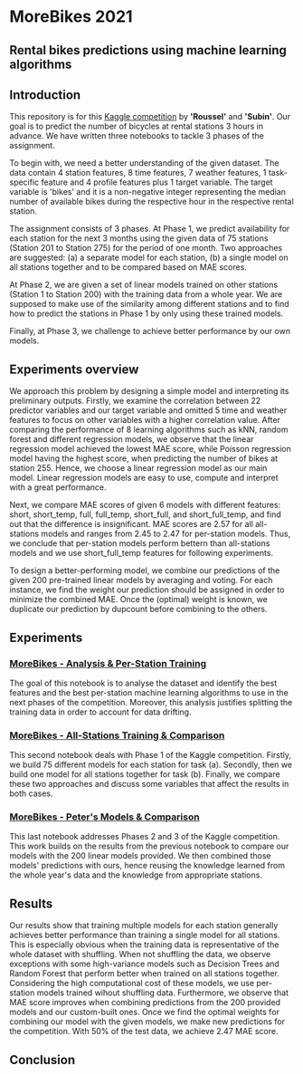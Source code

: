 # MoreBikes 2021
## Rental bikes predictions using machine learning algorithms

## Introduction

This repository is for this [Kaggle competition](https://www.kaggle.com/c/morebikes2021/overview) by __'Roussel'__ and __'Subin'__. Our goal is to predict the number of bicycles at rental stations 3 hours in advance. We have written three notebooks to tackle 3 phases of the assignment.

To begin with, we need a better understanding of the given dataset. The data contain 4 station features, 8 time features, 7 weather features, 1 task-specific feature and 4 profile features plus 1 target variable. The target variable is 'bikes' and it is a non-negative integer representing the median number of available bikes during the respective hour in the respective rental station.

The assignment consists of 3 phases. At Phase 1, we predict availability for each station for the next 3 months using the given data of 75 stations (Station 201 to Station 275) for the period of one month. Two approaches are suggested: (a) a separate model for each station, (b) a single model on all stations together and to be compared based on MAE scores.

At Phase 2, we are given a set of linear models trained on other stations (Station 1 to Station 200) with the training data from a whole year. We are supposed to make use of the similarity among different stations and to find how to predict the stations in Phase 1 by only using these trained models. 

Finally, at Phase 3, we challenge to achieve better performance by our own models.


## Experiments overview

We approach this problem by designing a simple model and interpreting its preliminary outputs. Firstly, we examine the correlation between 22 predictor variables and our target variable and omitted 5 time and weather features to focus on other variables with a higher correlation value. After comparing the performance of 8 learning algorithms such as kNN, random forest and different regression models, we observe that the linear regression model achieved the lowest MAE score, while Poisson regression model having the highest score, when predicting the number of bikes at station 255. Hence, we choose a linear regression model as our main model. Linear regression models are easy to use, compute and interpret with a great performance. 

Next, we compare MAE scores of given 6 models with different features: short, short_temp, full, full_temp, short_full, and short_full_temp, and find out that the difference is insignificant. MAE scores are 2.57 for all all-stations models and ranges from 2.45 to 2.47 for per-station models. Thus, we conclude that per-station models perform bettern than all-stations models and we use short_full_temp features for following experiments.

To design a better-performing model, we combine our predictions of the given 200 pre-trained linear models by averaging and voting. For each instance, we find the weight our prediction should be assigned in order to minimize the combined MAE. Once the (optimal) weight is known, we duplicate our prediction by dupcount before combining to the others.

## Experiments

### [MoreBikes - Analysis & Per-Station Training](https://www.kaggle.com/desmondrn/morebikes-analysis-per-station-training)
The goal of this notebook is to analyse the dataset and identify the best features and the best per-station machine learning algorithms to use in the next phases of the competition. Moreover, this analysis justifies splitting the training data in order to account for data drifting.

### [MoreBikes - All-Stations Training & Comparison](https://www.kaggle.com/desmondrn/morebikes-all-stations-training-comparison)
This second notebook deals with Phase 1 of the Kaggle competition. Firstly, we build 75 different models for each station for task (a). Secondly, then we build one model for all stations together for task (b). Finally, we compare these two approaches and discuss some variables that affect the results in both cases.

### [MoreBikes - Peter's Models & Comparison](https://www.kaggle.com/desmondrn/morebikes-peter-s-models-comparison)
This last notebook addresses Phases 2 and 3 of the Kaggle competition. This work builds on the results from the previous notebook to compare our models with the 200 linear models provided. We then combined those models' predictions with ours, hence reusing the knowledge learned from the whole year's data and the knowledge from appropriate stations.


## Results

Our results show that training multiple models for each station generally achieves better performance than training a single model for all stations. This is especially obvious when the training data is representative of the whole dataset with shuffling. When not shuffling the data, we observe exceptions with some high-variance models such as Decision Trees and Random Forest that perform better when trained on all stations together. Considering the high computational cost of these models, we use per-station models trained wihout shuffling data. Furthermore, we observe that MAE score improves when combining predictions from the 200 provided models and our custom-built ones. Once we find the optimal weights for combining our model with the given models, we make new predictions for the competition. With 50% of the test data, we achieve 2.47 MAE score.

## Conclusion

